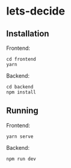 # lets-decide

## Installation

Frontend:

```
cd frontend
yarn
```

Backend:

```
cd backend
npm install
```

## Running

Frontend:

```
yarn serve
```

Backend:

```
npm run dev
```
